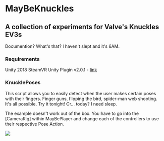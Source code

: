 # MayBeKnuckles
## A collection of experiments for Valve's Knuckles EV3s
Documention? What's that? I haven't slept and it's 6AM.

### Requirements
Unity 2018
SteamVR Unity Plugin v2.0.1 - [link](https://github.com/ValveSoftware/steamvr_unity_plugin/releases)


### KnucklePoses
This script allows you to easily detect when the user makes certain poses with their fingers. Finger guns, flipping the bird, spider-man web shooting. It's all possible. Try it tonight! Or... today? I need sleep.

The example doesn't work out of the box. You have to go into the [CameraRig] within MayBePlayer and change each of the controllers to use their respective Pose Action.

![](https://i.imgur.com/g8Zpc9g.png)
